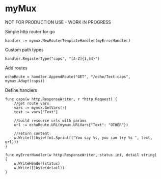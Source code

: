 # myMux



NOT FOR PRODUCTION USE - WORK IN PROGRESS

Simple http router for go


	handler := mymux.NewRouterTemplateHandler(myErrorHandler)

Custom path types

	handler.RegisterType("caps", "[A-Z]{1,64}")
	
Add routes
	
	echoRoute = handler.AppendRoute("GET", "/echo/Text:caps", mymux.Adapt(caps))
    
Define handlers
    
    func caps(w http.ResponseWriter, r *http.Request) {
        //get route vars
        vars := mymux.GetVars(r)
        text := vars["Text"]
    	
        //build resource urls with params
        url := echoRoute.URL(mymux.URLVars{"Text": "OTHER"})

        //return content
    	w.Write([]byte(fmt.Sprintf("You say %s, you can try %s ", text, url)))
    }
    
    func myErrorHandler(w http.ResponseWriter, status int, detail string) {
        w.WriteHeader(status)
        w.Write([]byte(detail))
    }
